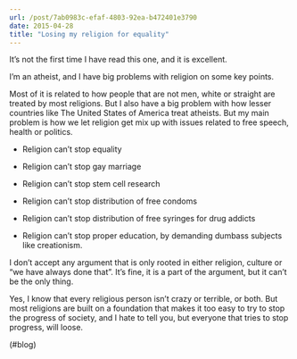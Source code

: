 ```yaml
---
url: /post/7ab0983c-efaf-4803-92ea-b472401e3790
date: 2015-04-28
title: "Losing my religion for equality"
---
```


It&#8217;s not the first time I have read this one, and it is excellent.



I&#8217;m an atheist, and I have big problems with religion on some key points.



Most of it is related to how people that are not men, white or straight are treated by most religions. But I also have a big problem with how lesser countries like The United States of America treat atheists. But my main problem is how we let religion get mix up with issues related to free speech, health or politics.



  * Religion can&#8217;t stop equality

  * Religion can&#8217;t stop gay marriage

  * Religion can&#8217;t stop stem cell research

  * Religion can&#8217;t stop distribution of free condoms

  * Religion can&#8217;t stop distribution of free syringes for drug addicts

  * Religion can&#8217;t stop proper education, by demanding dumbass subjects like creationism. 



I don&#8217;t accept any argument that is only rooted in either religion, culture or &#8220;we have always done that&#8221;. It&#8217;s fine, it is a part of the argument, but it can&#8217;t be the only thing.



Yes, I know that every religious person isn&#8217;t crazy or terrible, or both. But most religions are built on a foundation that makes it too easy to try to stop the progress of society, and I hate to tell you, but everyone that tries to stop progress, will loose.



(#blog)